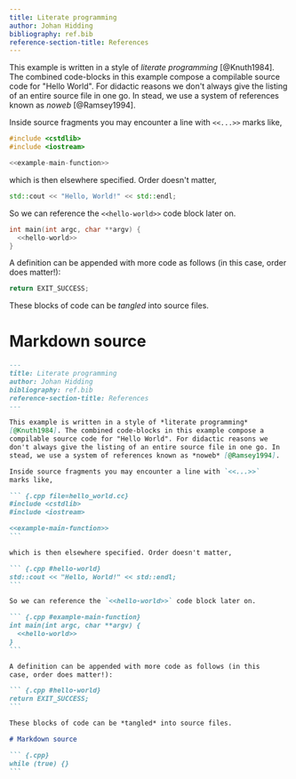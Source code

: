 ```yaml
---
title: Literate programming
author: Johan Hidding
bibliography: ref.bib
reference-section-title: References
---
```


This example is written in a style of *literate programming* [@Knuth1984]. The combined code-blocks in this example compose a compilable source code for "Hello World". For didactic reasons we don't always give the listing of an entire source file in one go. In stead, we use a system of references known as *noweb* [@Ramsey1994].

Inside source fragments you may encounter a line with `<<...>>` marks like,

``` {.cpp file=hello_world.cc}
#include <cstdlib>
#include <iostream>

<<example-main-function>>
```

which is then elsewhere specified. Order doesn't matter,

``` {.cpp #hello-world}
std::cout << "Hello, World!" << std::endl;
```

So we can reference the `<<hello-world>>` code block later on.

``` {.cpp #example-main-function}
int main(int argc, char **argv) {
  <<hello-world>>
}
```

A definition can be appended with more code as follows (in this case, order does matter!):

``` {.cpp #hello-world}
return EXIT_SUCCESS;
```

These blocks of code can be *tangled* into source files.

# Markdown source

~~~~~markdown
---
title: Literate programming
author: Johan Hidding
bibliography: ref.bib
reference-section-title: References
---

This example is written in a style of *literate programming*
[@Knuth1984]. The combined code-blocks in this example compose a
compilable source code for "Hello World". For didactic reasons we
don't always give the listing of an entire source file in one go. In
stead, we use a system of references known as *noweb* [@Ramsey1994].

Inside source fragments you may encounter a line with `<<...>>`
marks like,

``` {.cpp file=hello_world.cc}
#include <cstdlib>
#include <iostream>

<<example-main-function>>
```

which is then elsewhere specified. Order doesn't matter,

``` {.cpp #hello-world}
std::cout << "Hello, World!" << std::endl;
```

So we can reference the `<<hello-world>>` code block later on.

``` {.cpp #example-main-function}
int main(int argc, char **argv) {
  <<hello-world>>
}
```

A definition can be appended with more code as follows (in this
case, order does matter!):

``` {.cpp #hello-world}
return EXIT_SUCCESS;
```

These blocks of code can be *tangled* into source files.

# Markdown source

``` {.cpp}
while (true) {}
```
~~~~~
